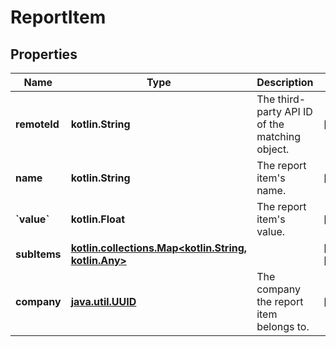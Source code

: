 
# ReportItem

## Properties
Name | Type | Description | Notes
------------ | ------------- | ------------- | -------------
**remoteId** | **kotlin.String** | The third-party API ID of the matching object. |  [optional]
**name** | **kotlin.String** | The report item&#39;s name. |  [optional]
**&#x60;value&#x60;** | **kotlin.Float** | The report item&#39;s value. |  [optional]
**subItems** | [**kotlin.collections.Map&lt;kotlin.String, kotlin.Any&gt;**](kotlin.Any.md) |  |  [optional] [readonly]
**company** | [**java.util.UUID**](java.util.UUID.md) | The company the report item belongs to. |  [optional]



